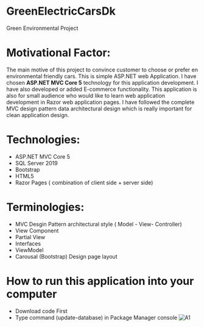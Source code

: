 # GreenElectricCarsDk
Green Environmental Project 
# Motivational Factor: 
The main motive of this project to convince customer to choose or prefer en environmental friendly cars. This is simple ASP.NET web Application. I have chosen **ASP.NET MVC Core 5** technology for this application development. I have also developed or added E-commerce functionality. This application is also for small audience who would like to learn web application development in Razor web application pages. I have followed the complete MVC design pattern data architectural design which is really important for clean application design. 

# Technologies:
- ASP.NET MVC Core 5 
- SQL Server 2019
- Bootstrap
- HTML5
- Razor Pages ( combination of client side + server side)

# Terminologies:
- MVC Desgin Pattern architectural style ( Model - View- Controller) 
- View Component
- Partial View
- Interfaces 
- ViewModel
- Carousal (Bootstrap) Design page layout

# How to run this application into your computer 
- Download code First
- Type command (update-database) in Package Manager console
![A1](https://user-images.githubusercontent.com/11761314/106339787-eff00380-6297-11eb-8cdf-dd5725d88f51.png)


